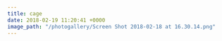 ```yaml
---
title: cage
date: 2018-02-19 11:20:41 +0000
image_path: "/photogallery/Screen Shot 2018-02-18 at 16.30.14.png"
---
```

